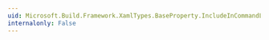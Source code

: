 ```yaml
---
uid: Microsoft.Build.Framework.XamlTypes.BaseProperty.IncludeInCommandLine
internalonly: False
---
```

